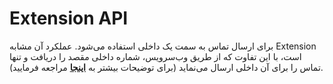 

# Extension API

برای ارسال تماس به سمت یک داخلی استفاده می‌شود. عملکرد آن مشابه Extension است، با این تفاوت که از طریق وب‌‌سرویس، شماره داخلی مقصد را دریافت و تنها تماس را برای آن داخلی ارسال می‌‌نماید (برای توضیحات بیشتر به **[اینجا](/docs/api/callcenter_api/SimoTelWebHooks/ComponentsApi/exten_api)** مراجعه فرمایید).